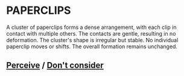 # PAPERCLIPS

A cluster of paperclips forms a dense arrangement, with each clip in contact with multiple others. The contacts are gentle, resulting in no deformation. The cluster's shape is irregular but stable. No individual paperclip moves or shifts. The overall formation remains unchanged.

## [Perceive](page-ee4324021e2c453b) / [Don't consider](page-cdc38a74daaf7beb)
